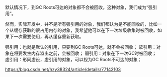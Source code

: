 

默认情况下，到GC Roots可达的对象都不会被回收，这种对象，我们成为“强引用”。

然而，实际开发中，并不是所有强引用的对象，我们都认为是不能回收的，比如一个从缓存获取的很占用内存的对象，我希望他可以在下一次垃圾收集时被回收，如果下一次需要使用，再从缓存重新获取。

强引用：也就是默认的引用，只要到GC Roots可达，就不会被回收；
软引用：对象在将要发生内存溢出之前，会被回收；
弱引用：对象在下一次GC时被回收；
虚引用：形同虚设，虚引用的对象，可以视为GC Roots不可达的对象；

https://blog.csdn.net/hzy38324/article/details/77142103
